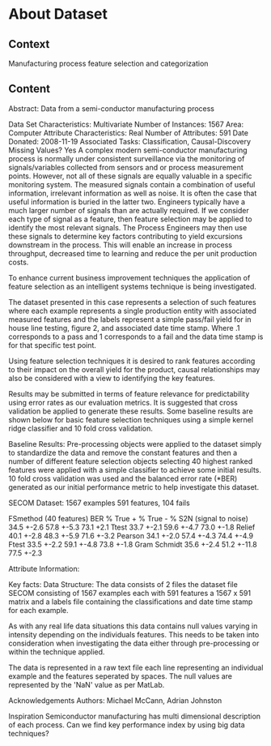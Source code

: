 # About Dataset
## Context
Manufacturing process feature selection and categorization

## Content
Abstract: Data from a semi-conductor manufacturing process

Data Set Characteristics: Multivariate
Number of Instances: 1567
Area: Computer
Attribute Characteristics: Real
Number of Attributes: 591
Date Donated: 2008-11-19
Associated Tasks: Classification, Causal-Discovery
Missing Values? Yes
A complex modern semi-conductor manufacturing process is normally under consistent
surveillance via the monitoring of signals/variables collected from sensors and or
process measurement points. However, not all of these signals are equally valuable
in a specific monitoring system. The measured signals contain a combination of
useful information, irrelevant information as well as noise. It is often the case
that useful information is buried in the latter two. Engineers typically have a
much larger number of signals than are actually required. If we consider each type
of signal as a feature, then feature selection may be applied to identify the most
relevant signals. The Process Engineers may then use these signals to determine key
factors contributing to yield excursions downstream in the process. This will
enable an increase in process throughput, decreased time to learning and reduce the
per unit production costs.

To enhance current business improvement techniques the application of feature
selection as an intelligent systems technique is being investigated.

The dataset presented in this case represents a selection of such features where
each example represents a single production entity with associated measured
features and the labels represent a simple pass/fail yield for in house line
testing, figure 2, and associated date time stamp. Where .1 corresponds to a pass
and 1 corresponds to a fail and the data time stamp is for that specific test
point.

Using feature selection techniques it is desired to rank features according to
their impact on the overall yield for the product, causal relationships may also be
considered with a view to identifying the key features.

Results may be submitted in terms of feature relevance for predictability using
error rates as our evaluation metrics. It is suggested that cross validation be
applied to generate these results. Some baseline results are shown below for basic
feature selection techniques using a simple kernel ridge classifier and 10 fold
cross validation.

Baseline Results: Pre-processing objects were applied to the dataset simply to
standardize the data and remove the constant features and then a number of
different feature selection objects selecting 40 highest ranked features were
applied with a simple classifier to achieve some initial results. 10 fold cross
validation was used and the balanced error rate (*BER) generated as our initial
performance metric to help investigate this dataset.

SECOM Dataset: 1567 examples 591 features, 104 fails

FSmethod (40 features) BER % True + % True - %
S2N (signal to noise) 34.5 +-2.6 57.8 +-5.3 73.1 +2.1
Ttest 33.7 +-2.1 59.6 +-4.7 73.0 +-1.8
Relief 40.1 +-2.8 48.3 +-5.9 71.6 +-3.2
Pearson 34.1 +-2.0 57.4 +-4.3 74.4 +-4.9
Ftest 33.5 +-2.2 59.1 +-4.8 73.8 +-1.8
Gram Schmidt 35.6 +-2.4 51.2 +-11.8 77.5 +-2.3

Attribute Information:

Key facts: Data Structure: The data consists of 2 files the dataset file SECOM
consisting of 1567 examples each with 591 features a 1567 x 591 matrix and a labels
file containing the classifications and date time stamp for each example.

As with any real life data situations this data contains null values varying in
intensity depending on the individuals features. This needs to be taken into
consideration when investigating the data either through pre-processing or within
the technique applied.

The data is represented in a raw text file each line representing an individual
example and the features seperated by spaces. The null values are represented by
the 'NaN' value as per MatLab.

Acknowledgements
Authors: Michael McCann, Adrian Johnston

Inspiration
Semiconductor manufacturing has multi dimensional description of each process. Can we find key performance index by using big data techniques?